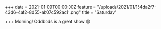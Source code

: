 +++
date = 2021-01-09T00:00:00Z
feature = "/uploads/2021/01/154da2f7-43d6-4af2-8d55-ab07c592ac11.png"
title = "Saturday"

+++
Morning! Oddbods is a great show 😄